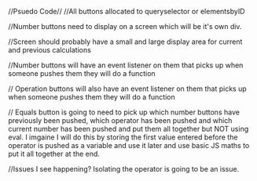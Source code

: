//Psuedo Code//
//All buttons allocated to queryselector or elementsbyID

//Number buttons need to display on a screen which will be it's own div.

//Screen should probably have a small and large display area for current and previous calculations

//Number buttons will have an event listener on them that picks up when someone pushes them they will do a function

// Operation buttons will also have an event listener on them that picks up when someone pushes them they will do a function

// Equals button is going to need to pick up which number buttons have previously been pushed, which operator has been pushed and which current number has been pushed and put them all together but NOT using eval.  I imgaine I will do this by storing the first value entered before the operator is pushed as a variable and use it later and use basic JS maths to put it all together at the end.  


//Issues I see happening? Isolating the operator is going to be an issue.


